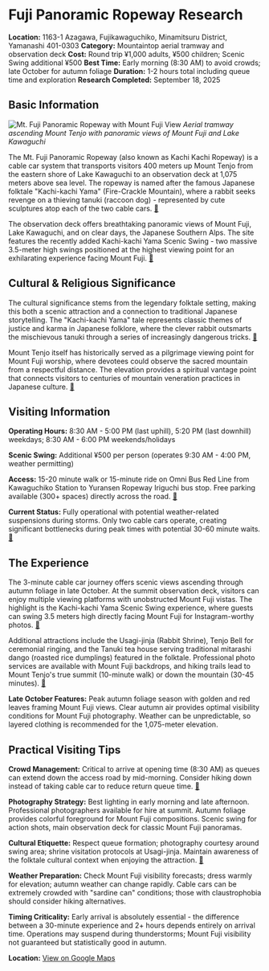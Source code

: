 # Fuji Panoramic Ropeway Research

**Location:** 1163-1 Azagawa, Fujikawaguchiko, Minamitsuru District, Yamanashi 401-0303
**Category:** Mountaintop aerial tramway and observation deck
**Cost:** Round trip ¥1,000 adults, ¥500 children; Scenic Swing additional ¥500
**Best Time:** Early morning (8:30 AM) to avoid crowds; late October for autumn foliage
**Duration:** 1-2 hours total including queue time and exploration
**Research Completed:** September 18, 2025

## Basic Information

![Mt. Fuji Panoramic Ropeway with Mount Fuji View](https://upload.wikimedia.org/wikipedia/commons/d/d5/Mount_Fuji_from_Sankodai.jpg)
*Aerial tramway ascending Mount Tenjo with panoramic views of Mount Fuji and Lake Kawaguchi*

The Mt. Fuji Panoramic Ropeway (also known as Kachi Kachi Ropeway) is a cable car system that transports visitors 400 meters up Mount Tenjo from the eastern shore of Lake Kawaguchi to an observation deck at 1,075 meters above sea level. The ropeway is named after the famous Japanese folktale "Kachi-kachi Yama" (Fire-Crackle Mountain), where a rabbit seeks revenge on a thieving tanuki (raccoon dog) - represented by cute sculptures atop each of the two cable cars. [🔗](https://www.mtfujiropeway.jp/en/)

The observation deck offers breathtaking panoramic views of Mount Fuji, Lake Kawaguchi, and on clear days, the Japanese Southern Alps. The site features the recently added Kachi-kachi Yama Scenic Swing - two massive 3.5-meter high swings positioned at the highest viewing point for an exhilarating experience facing Mount Fuji. [🔗](https://www.timeout.com/tokyo/news/ride-a-giant-swing-at-this-lake-kawaguchiko-observation-deck-overlooking-mt-fuji-111721)

## Cultural & Religious Significance

The cultural significance stems from the legendary folktale setting, making this both a scenic attraction and a connection to traditional Japanese storytelling. The "Kachi-kachi Yama" tale represents classic themes of justice and karma in Japanese folklore, where the clever rabbit outsmarts the mischievous tanuki through a series of increasingly dangerous tricks. [🔗](https://web-japan.org/kidsweb/folk/kachi/kachi01.html)

Mount Tenjo itself has historically served as a pilgrimage viewing point for Mount Fuji worship, where devotees could observe the sacred mountain from a respectful distance. The elevation provides a spiritual vantage point that connects visitors to centuries of mountain veneration practices in Japanese culture. [🔗](https://www.japan-guide.com/e/e6916.html)

## Visiting Information

**Operating Hours:** 8:30 AM - 5:00 PM (last uphill), 5:20 PM (last downhill) weekdays; 8:30 AM - 6:00 PM weekends/holidays

**Scenic Swing:** Additional ¥500 per person (operates 9:30 AM - 4:00 PM, weather permitting)

**Access:** 15-20 minute walk or 15-minute ride on Omni Bus Red Line from Kawaguchiko Station to Yuransen Ropeway Iriguchi bus stop. Free parking available (300+ spaces) directly across the road. [🔗](https://www.japan-guide.com/e/e6916.html)

**Current Status:** Fully operational with potential weather-related suspensions during storms. Only two cable cars operate, creating significant bottlenecks during peak times with potential 30-60 minute waits. [🔗](https://www.tripadvisor.com/Attraction_Review-g1165976-d1368670-Reviews-Mt_Fuji_Panoramic_Ropeway-Fujikawaguchiko_machi_Minamitsuru_gun_Yamanashi_Prefec.html)

## The Experience

The 3-minute cable car journey offers scenic views ascending through autumn foliage in late October. At the summit observation deck, visitors can enjoy multiple viewing platforms with unobstructed Mount Fuji vistas. The highlight is the Kachi-kachi Yama Scenic Swing experience, where guests can swing 3.5 meters high directly facing Mount Fuji for Instagram-worthy photos. [🔗](https://japantoday.com/category/features/travel/see-mount-fuji-swing-into-view-at-the-mt.-fuji-panoramic-ropeway-park)

Additional attractions include the Usagi-jinja (Rabbit Shrine), Tenjo Bell for ceremonial ringing, and the Tanuki tea house serving traditional mitarashi dango (roasted rice dumplings) featured in the folktale. Professional photo services are available with Mount Fuji backdrops, and hiking trails lead to Mount Tenjo's true summit (10-minute walk) or down the mountain (30-45 minutes). [🔗](https://www.mtfujiropeway.jp/en/)

**Late October Features:** Peak autumn foliage season with golden and red leaves framing Mount Fuji views. Clear autumn air provides optimal visibility conditions for Mount Fuji photography. Weather can be unpredictable, so layered clothing is recommended for the 1,075-meter elevation.

## Practical Visiting Tips

**Crowd Management:** Critical to arrive at opening time (8:30 AM) as queues can extend down the access road by mid-morning. Consider hiking down instead of taking cable car to reduce return queue time. [🔗](https://www.tripadvisor.com/Attraction_Review-g1165976-d1368670-Reviews-Mt_Fuji_Panoramic_Ropeway-Fujikawaguchiko_machi_Minamitsuru_gun_Yamanashi_Prefec.html)

**Photography Strategy:** Best lighting in early morning and late afternoon. Professional photographers available for hire at summit. Autumn foliage provides colorful foreground for Mount Fuji compositions. Scenic swing for action shots, main observation deck for classic Mount Fuji panoramas.

**Cultural Etiquette:** Respect queue formation; photography courtesy around swing area; shrine visitation protocols at Usagi-jinja. Maintain awareness of the folktale cultural context when enjoying the attraction. [🔗](https://web-japan.org/kidsweb/folk/kachi/kachi01.html)

**Weather Preparation:** Check Mount Fuji visibility forecasts; dress warmly for elevation; autumn weather can change rapidly. Cable cars can be extremely crowded with "sardine can" conditions; those with claustrophobia should consider hiking alternatives.

**Timing Criticality:** Early arrival is absolutely essential - the difference between a 30-minute experience and 2+ hours depends entirely on arrival time. Operations may suspend during thunderstorms; Mount Fuji visibility not guaranteed but statistically good in autumn.

**Location:** [View on Google Maps](https://www.google.com/maps/place/Mt.+Fuji+Panoramic+Ropeway/@35.507947,138.7456042,17z/data=!3m1!4b1!4m6!3m5!1s0x6019f7db1b4de88b:0x7b96b6b1b1b1b1b1!8m2!3d35.507947!4d138.748389!16s%2Fg%2F1td8jsnh)